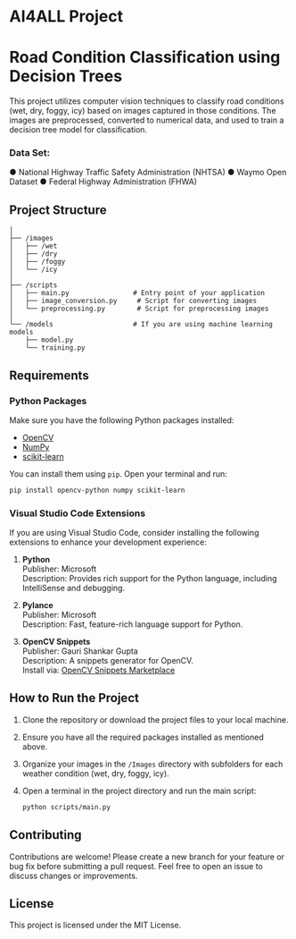 # AI4ALL Project
# Road Condition Classification using Decision Trees

This project utilizes computer vision techniques to classify road conditions (wet, dry, foggy, icy) based on images captured in those conditions. The images are preprocessed, converted to numerical data, and used to train a decision tree model for classification.

### Data Set:
●	National Highway Traffic Safety Administration (NHTSA)
●	Waymo Open Dataset
●	Federal Highway Administration (FHWA)


## Project Structure

```
│
├── /images
│   ├── /wet
│   ├── /dry
│   ├── /foggy
│   └── /icy
│
├── /scripts
│   ├── main.py                # Entry point of your application
│   ├── image_conversion.py     # Script for converting images
│   └── preprocessing.py        # Script for preprocessing images
│
└── /models                    # If you are using machine learning models
    ├── model.py
    └── training.py
```

## Requirements

### Python Packages

Make sure you have the following Python packages installed:

- [OpenCV](https://opencv.org/)
- [NumPy](https://numpy.org/)
- [scikit-learn](https://scikit-learn.org/stable/)

You can install them using `pip`. Open your terminal and run:

```bash
pip install opencv-python numpy scikit-learn
```

### Visual Studio Code Extensions

If you are using Visual Studio Code, consider installing the following extensions to enhance your development experience:

1. **Python**  
   Publisher: Microsoft  
   Description: Provides rich support for the Python language, including IntelliSense and debugging.

2. **Pylance**  
   Publisher: Microsoft  
   Description: Fast, feature-rich language support for Python.

3. **OpenCV Snippets**  
   Publisher: Gauri Shankar Gupta  
   Description: A snippets generator for OpenCV.  
   Install via: [OpenCV Snippets Marketplace](https://marketplace.visualstudio.com/items?itemName=gsGupta.opencv-snippets)

## How to Run the Project

1. Clone the repository or download the project files to your local machine.
2. Ensure you have all the required packages installed as mentioned above.
3. Organize your images in the `/Images` directory with subfolders for each weather condition (wet, dry, foggy, icy).
4. Open a terminal in the project directory and run the main script:

   ```bash
   python scripts/main.py
   ```

## Contributing

Contributions are welcome! Please create a new branch for your feature or bug fix before submitting a pull request. Feel free to open an issue to discuss changes or improvements.

## License

This project is licensed under the MIT License.
